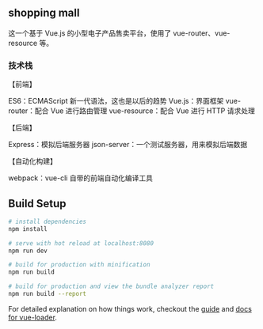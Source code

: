 ## shopping mall

这一个基于 Vue.js 的小型电子产品售卖平台，使用了 vue-router、vue-resource 等。

### 技术栈

【前端】

 ES6：ECMAScript 新一代语法，这也是以后的趋势
 Vue.js：界面框架
 vue-router：配合 Vue 进行路由管理
 vue-resource：配合 Vue 进行 HTTP 请求处理

【后端】

 Express：模拟后端服务器
 json-server：一个测试服务器，用来模拟后端数据

【自动化构建】

 webpack：vue-cli 自带的前端自动化编译工具

## Build Setup

``` bash
# install dependencies
npm install

# serve with hot reload at localhost:8080
npm run dev

# build for production with minification
npm run build

# build for production and view the bundle analyzer report
npm run build --report
```

For detailed explanation on how things work, checkout the [guide](http://vuejs-templates.github.io/webpack/) and [docs for vue-loader](http://vuejs.github.io/vue-loader).
